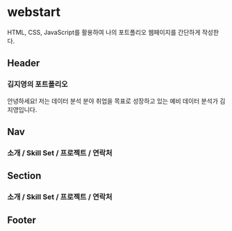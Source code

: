 # webstart
HTML, CSS, JavaScript를 활용하여 나의 포트폴리오 웹페이지를 간단하게 작성한다.



## Header
### 김지영의 포트폴리오
안녕하세요! 저는 데이터 분석 분야 취업을 목표로 성장하고 있는 예비 데이터 분석가 김지영입니다.

## Nav
### 소개 / Skill Set / 프로젝트 / 연락처

## Section
### 소개 / Skill Set / 프로젝트 / 연락처

## Footer
